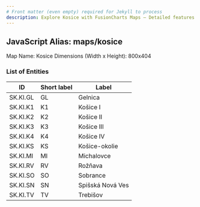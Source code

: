 ```yaml
---
# Front matter (even empty) required for Jekyll to process
description: Explore Kosice with FusionCharts Maps – Detailed features for seamless integration. Try now & enhance your data visualization today! 
---
```


## JavaScript Alias: maps/kosice

Map Name: Kosice
Dimensions (Width x Height): 800x404





### List of Entities

ID | Short label | Label
---|---|---|
SK.KI.GL|GL|Gelnica
SK.KI.K1|K1|Košice I
SK.KI.K2|K2|Košice II
SK.KI.K3|K3|Košice III
SK.KI.K4|K4|Košice IV
SK.KI.KS|KS|Košice-okolie
SK.KI.MI|MI|Michalovce
SK.KI.RV|RV|Rožňava
SK.KI.SO|SO|Sobrance
SK.KI.SN|SN|Spišská Nová Ves
SK.KI.TV|TV|Trebišov

